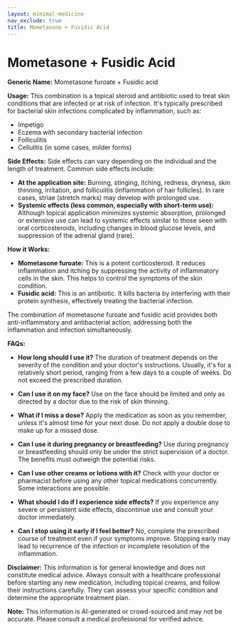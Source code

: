 ```yaml
---
layout: minimal-medicine
nav_exclude: true
title: Mometasone + Fusidic Acid
---
```


# Mometasone + Fusidic Acid

**Generic Name:** Mometasone furoate + Fusidic acid

**Usage:** This combination is a topical steroid and antibiotic used to treat skin conditions that are infected or at risk of infection.  It's typically prescribed for bacterial skin infections complicated by inflammation, such as:

* Impetigo
* Eczema with secondary bacterial infection
* Folliculitis
* Cellulitis (in some cases, milder forms)


**Side Effects:**  Side effects can vary depending on the individual and the length of treatment.  Common side effects include:

* **At the application site:** Burning, stinging, itching, redness, dryness, skin thinning, irritation, and folliculitis (inflammation of hair follicles).  In rare cases, striae (stretch marks) may develop with prolonged use.
* **Systemic effects (less common, especially with short-term use):** Although topical application minimizes systemic absorption, prolonged or extensive use can lead to systemic effects similar to those seen with oral corticosteroids, including changes in blood glucose levels, and suppression of the adrenal gland (rare).


**How it Works:**

* **Mometasone furoate:** This is a potent corticosteroid. It reduces inflammation and itching by suppressing the activity of inflammatory cells in the skin. This helps to control the symptoms of the skin condition.
* **Fusidic acid:** This is an antibiotic. It kills bacteria by interfering with their protein synthesis, effectively treating the bacterial infection.

The combination of mometasone furoate and fusidic acid provides both anti-inflammatory and antibacterial action, addressing both the inflammation and infection simultaneously.

**FAQs:**

* **How long should I use it?**  The duration of treatment depends on the severity of the condition and your doctor's instructions. Usually, it's for a relatively short period, ranging from a few days to a couple of weeks.  Do not exceed the prescribed duration.

* **Can I use it on my face?**  Use on the face should be limited and only as directed by a doctor due to the risk of skin thinning.

* **What if I miss a dose?** Apply the medication as soon as you remember, unless it's almost time for your next dose. Do not apply a double dose to make up for a missed dose.

* **Can I use it during pregnancy or breastfeeding?**  Use during pregnancy or breastfeeding should only be under the strict supervision of a doctor. The benefits must outweigh the potential risks.

* **Can I use other creams or lotions with it?**  Check with your doctor or pharmacist before using any other topical medications concurrently.  Some interactions are possible.

* **What should I do if I experience side effects?**  If you experience any severe or persistent side effects, discontinue use and consult your doctor immediately.

* **Can I stop using it early if I feel better?**  No, complete the prescribed course of treatment even if your symptoms improve. Stopping early may lead to recurrence of the infection or incomplete resolution of the inflammation.

**Disclaimer:** This information is for general knowledge and does not constitute medical advice. Always consult with a healthcare professional before starting any new medication, including topical creams, and follow their instructions carefully. They can assess your specific condition and determine the appropriate treatment plan.


**Note:** This information is AI-generated or crowd-sourced and may not be accurate. Please consult a medical professional for verified advice.